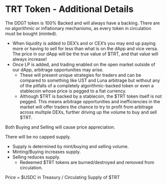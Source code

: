 # TRT Token - Additional Details

The DDGT token is 100% Backed and will always have a backing. There are no algorithmic or inflationary mechanisms, as every token in circulation must be bought (minted).

* When liquidity is added to DEX’s and or CEX’s you may end up paying more or having to sell for less than what is on the dApp and vice versa. The price in our dApp will be the true value of $TRT, and that value will always increase!
* Once LP is added, and trading enabled on the open market outside of our dApp, arbitrage opportunities may arise.
  * These will present unique strategies for traders and can be compared to something like UST and Luna arbitrage but without any of the pitfalls of a completely algorithmic-backed token or even a stablecoin whose price is pegged to a fiat currency.
  * Although $TRT is backed by a stablecoin, the $TRT token itself is not pegged. This means arbitrage opportunities and inefficiencies in the market will offer traders the chance to try to profit from arbitrage across multiple DEXs, further driving up the volume to buy and sell $TRT.

Both Buying and Selling will cause price appreciation.

There will be no capped supply.

* Supply is determined by mint/buying and selling volume.
* Minting/Buying increases supply.
* Selling reduces supply.
  * Redeemed $TRT tokens are burned/destroyed and removed from circulation.

Price = $USDC in Treasury / Circulating Supply of $TRT
